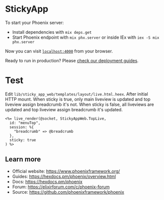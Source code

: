 # StickyApp

To start your Phoenix server:

- Install dependencies with `mix deps.get`
- Start Phoenix endpoint with `mix phx.server` or inside IEx with `iex -S mix phx.server`

Now you can visit [`localhost:4000`](http://localhost:4000) from your browser.

Ready to run in production? Please [check our deployment guides](https://hexdocs.pm/phoenix/deployment.html).

# Test

Edit `lib/sticky_app_web/templates/layout/live.html.heex`.
After initial HTTP mount.
When sticky is true, only main liveview is updated and top liveview assign breadcrumb it's not.
When sticky is false, all liveviews are updated and top liveview assign breadcrumb it's updated.

```
<%= live_render(@socket, StickyAppWeb.TopLive,
  id: "menuTop",
  session: %{
    "breadcrumb" => @breadcrumb
  },
  sticky: true
) %>
```

## Learn more

- Official website: https://www.phoenixframework.org/
- Guides: https://hexdocs.pm/phoenix/overview.html
- Docs: https://hexdocs.pm/phoenix
- Forum: https://elixirforum.com/c/phoenix-forum
- Source: https://github.com/phoenixframework/phoenix
